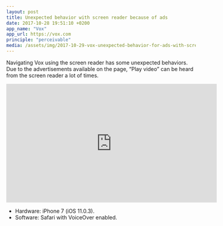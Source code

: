```yaml
---
layout: post
title: Unexpected behavior with screen reader because of ads
date: 2017-10-28 19:51:10 +0200
app_name: "Vox"
app_url: https://vox.com
principle: "perceivable"
media: /assets/img/2017-10-29-vox-unexpected-behavior-for-ads-with-screen-reader.jpg
---
```


Navigating Vox using the screen reader has some unexpected behaviors. Due to the advertisements available on the page, “Play video” can be heard from the screen reader a lot of times.

<div class="post-video">
  <iframe width="560" height="315" src="https://www.youtube.com/embed/OAI75HyiVVQ" frameborder="0" gesture="media" allowfullscreen></iframe>
</div>

* Hardware: iPhone 7 (iOS 11.0.3).
* Software: Safari with VoiceOver enabled.
